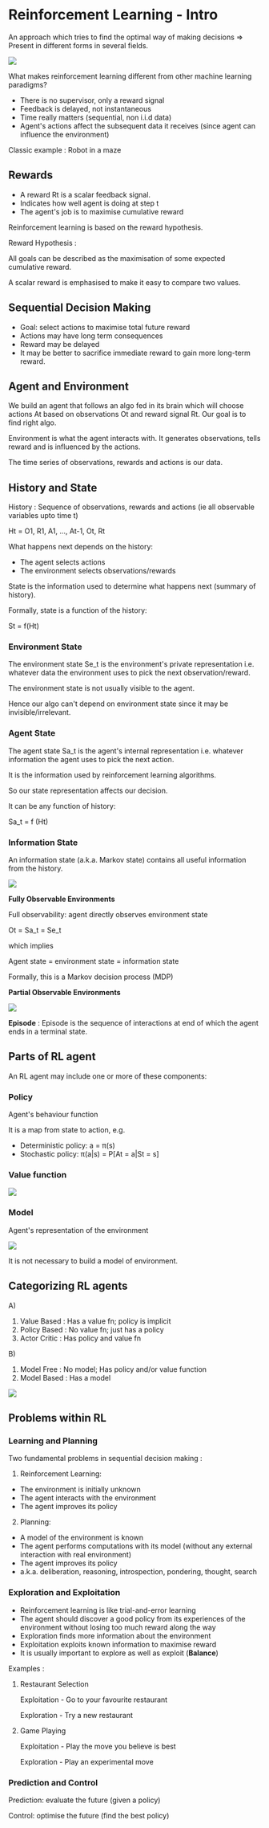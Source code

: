 # Reinforcement Learning - Intro

An approach which tries to find the optimal way of making decisions => Present in different forms in several fields.

![](img/image.png)

What makes reinforcement learning different from other machine learning paradigms?

- There is no supervisor, only a reward signal
- Feedback is delayed, not instantaneous
- Time really matters (sequential, non i.i.d data)
- Agent's actions affect the subsequent data it receives (since agent can influence the environment)

Classic example : Robot in a maze

## Rewards

- A reward Rt is a scalar feedback signal.
- Indicates how well agent is doing at step t
- The agent's job is to maximise cumulative reward

Reinforcement learning is based on the reward hypothesis.

Reward Hypothesis : 

All goals can be described as the maximisation of some expected cumulative reward.

A scalar reward is emphasised to make it easy to compare two values.

## Sequential Decision Making

- Goal: select actions to maximise total future reward
- Actions may have long term consequences
- Reward may be delayed
- It may be better to sacrifice immediate reward to gain more long-term reward.


## Agent and Environment

We build an agent that follows an algo fed in its brain which will choose actions At based on observations Ot and reward signal Rt. Our goal is to find right algo.

Environment is what the agent interacts with. It generates observations, tells reward and is influenced by the actions. 

The time series of observations, rewards and actions is our data. 

## History and State

History : Sequence of observations, rewards and actions (ie all observable variables upto time t)

Ht = O1, R1, A1, ..., At-1, Ot, Rt

What happens next depends on the history:
- The agent selects actions
- The environment selects observations/rewards

State is the information used to determine what happens next (summary of history).

Formally, state is a function of the history: 

St = f(Ht)

### Environment State

The environment state Se_t is the environment's private representation
i.e. whatever data the
environment uses to pick the
next observation/reward. 

The environment state is not
usually visible to the agent.

Hence our algo can't depend on environment state since it may be invisible/irrelevant.

### Agent State

The agent state Sa_t is the
agent's internal
representation i.e. whatever information
the agent uses to pick the
next action.

It is the information
used by reinforcement
learning algorithms.

So our state representation affects our decision.

It can be any function of
history:

Sa_t = f (Ht) 

### Information State

An information state (a.k.a. Markov state) contains all useful
information from the history.

![](img/image-3.png)


**Fully Observable Environments**

Full observability: agent directly
observes environment state

Ot = Sa_t = Se_t

which implies

Agent state = environment
state = information state

Formally, this is a Markov
decision process (MDP)

**Partial Observable Environments**

![](img/image-4.png)

**Episode** : Episode is the sequence of interactions at end of which the agent ends in a terminal state.

## Parts of RL agent

An RL agent may include one or more of these components:

### Policy

Agent's behaviour function

It is a map from state to action, e.g.
- Deterministic policy: a = π(s)
- Stochastic policy: π(a|s) = P[At = a|St = s]

### Value function

![](img/image-5.png)

### Model

Agent's representation of the environment

![](img/image-6.png)

It is not necessary to build a model of environment.

## Categorizing RL agents

A)
1) Value Based : Has a value fn; policy is implicit
2) Policy Based : No value fn; just has a policy
3) Actor Critic : Has policy and value fn

B)
1) Model Free : No model; Has policy and/or value function
2) Model Based : Has a model

![](img/image-7.png)

## Problems within RL

### Learning and Planning

Two fundamental problems in sequential decision making : 

1. Reinforcement Learning:
- The environment is initially unknown
- The agent interacts with the environment
- The agent improves its policy

2. Planning:
- A model of the environment is known
- The agent performs computations with its model (without any
external interaction with real environment)
- The agent improves its policy
- a.k.a. deliberation, reasoning, introspection, pondering,
thought, search

### Exploration and Exploitation

- Reinforcement learning is like trial-and-error learning
- The agent should discover a good policy from its experiences of the environment without losing too much reward along the way
- Exploration finds more information about the environment
- Exploitation exploits known information to maximise reward
- It is usually important to explore as well as exploit (**Balance**)

Examples : 

1. Restaurant Selection
   
    Exploitation -  Go to your favourite restaurant
    
    Exploration - Try a new restaurant

2. Game Playing
 
    Exploitation - Play the move you believe is best
    
    Exploration - Play an experimental move

### Prediction and Control

Prediction: evaluate the future (given a policy)

Control: optimise the future (find the best policy)